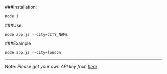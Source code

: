###Installation:

`node i`

###Use:

`node app.js --city=CITY_NAME`

###Example

`node app.js --city=london`
 
___ 

Note:
*Please get your own API key from [here](https://openweathermap.org/api)*
